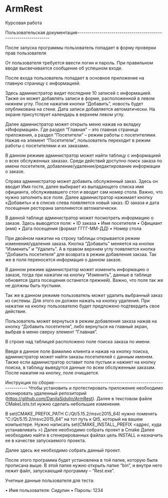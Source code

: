 # ArmRest
Курсовая работа

Пользовательская документация----------------------------------------------------------------

После запуска программы пользователь попадает в форму проверки прав пользователя

От пользователя требуется ввести логин и пароль. При правильном вводе высвечивается сообщение об успешном входе.

После входа пользователь попадает в основное приложение на главную страницу с информацией.

Здесь администратор видит последние 10 записей c информацией. Также он может добавлять записи в форме, расположенной в левом нижнем углу. После нажатия кнопки “Добавить”, новость будет опубликована на стене. Дата записи добавляется автоматически. На экране присутствует календарь в верхнем левом углу.

Далее администратор может открыть меню нажав на вкладку «Информация». Где раздел “Главная” – это главная страница приложения, а раздел “Посетители” – режим работы с посетителями. Нажав на элемент “Посетители”, пользователь переходит в режим работы с посетителями и их заказами.

В данном режиме администратор может найти таблицу с информацией о всех обслуженных заказах.
Среди действий доступно поиск заказа по имени посетителя, добавление/удаление/редактирование информации о заказе. 

Справа администратор может добавить обслуженный заказ. Здесь он вводит Имя гостя, далее выбирает из выпадающего списка имя официанта, обслуживавшего стол и вводит сам номер стола. Важно, что нужно заполнить все поля. Далее администратор нажимает кнопку «Добавить» и в списке слева появляется новый заказ. ID заказа и дата посещения ресторана заполняются автоматически.

В данной таблице администратор может посмотреть информацию о заказе. Здесь выводятся поля:
•	ID заказа
•	Имя посетителя
•	Официант (имя)
•	Дата посещения (формат ГГГГ-ММ-ДД)
•	Номер стола

При двойном нажатии на строку таблицы открывается режим изменения/удаления заказа. Кнопка “Добавить” меняется на кнопки “Изменить” и “Удалить”. А в правом верхнем углу появляется кнопка “Добавить посетителя” для возврата в режим добавления закзаа. Так же в поля переносится информация о данном заказе.

В данном режиме администратор может изменить информацию о заказе, тогда при нажатии на кнопку “Изменить”, данные в таблице обновятся (дата посещения останется прежней). Важно, что поля так же не должны быть пустыми.

Так же в данном режиме пользователь может удалить выбранный заказ из системы. Для этого он должен нажать на кнопку удаления. При нажатии на кнопку пользователю будет предложено подтвердить свое действие.

Пользователь может вернуться в режим добавления заказа нажав на кнопку “Добавить посетителя”, либо вернуться на главный экран, выбрав в меню сверху элемент “Главная”.

В строке над таблицей расположено поле поиска заказа по имени.

Введя в данное поле фамилию клиента и нажав на кнопку поиска, администратор может найти заказы посетителей с данным именем. Также если администратор оставит поле пустым и нажмет на кнопку поиска, в таблицу выведутся данные по всем обслуженным заказам. После нажатия на кнопку, поле очищается. 

Инструкция по сборке----------------------------------------------------------------- 
Чтобы установить и протестировать приложение необходимо клонировать удаленный репозиторий (https://github.com/DanilaSidulin/ArmRest). Далее в текстовом файле CMakeLists.txt нужно сделать небольшие изменения.

В set(CMAKE_PREFIX_PATH C:/Qt/5.15.2/msvc2015_64) нужно поменять “C:/Qt/5.15.2/msvc2015_64” на тот путь к Qt5, который на вашем компьютере.
Нужно написать set(CMAKE_INSTALL_PREFIX <адрес, куда устанавливать >) Далее необходимо собрать проект в Cmake
Далее необходимо найти в сгенерированных файлах цель INSTALL и назначить ее в качестве запускаемого проекта.

Далее здесь же необходимо собрать данный проект.

После этого программа будет установлена в той папке, которую была прописана выше. В этой папке нужно открыть папке “bin”, и внутри него лежит файл, запускающий программу – “Rest.exe”.

Учетные данные пользователя для теста:

• Имя пользователя: Сидулин
• Пароль: 1234

